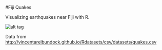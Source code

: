 #Fiji Quakes

Visualizing earthquakes near Fiji with R.

![alt tag](https://raw.github.com/vogtb/fiji_quakes/master/result.jpg)

Data from http://vincentarelbundock.github.io/Rdatasets/csv/datasets/quakes.csv